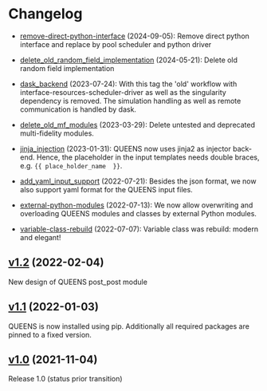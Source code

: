 <!---
To add changes to the changelog create a tag where the message starts with 'change: ' the rest is
done automatically by a pipeline. Releases are added automatically. Changes in this file will
be overwritten!
-->

# Changelog

* [remove-direct-python-interface](https://gitlab.lrz.de/queens_community/queens/-/commit/0c911c4fd40549c147052e8110ca2a8478eb1ffb) (2024-09-05): Remove direct python interface and replace by pool scheduler and python driver

* [delete_old_random_field_implementation](https://gitlab.lrz.de/queens_community/queens/-/commit/1dde8f0a4e6063a68ac7519502252403eab1fb67) (2024-05-21): Delete old random field implementation

* [dask_backend](https://gitlab.lrz.de/queens_community/queens/-/commit/6d07402543432bf9a72c83535f6bf5de76881c8b) (2023-07-24): With this tag the 'old' workflow with interface-resources-scheduler-driver as well as the singularity dependency is removed.  The simulation handling as well as remote communication is handled by dask.

* [delete_old_mf_modules](https://gitlab.lrz.de/queens_community/queens/-/commit/a1dd60e20bd276516be93f18fc34bc90e3829140) (2023-03-29): Delete untested and deprecated multi-fidelity modules.

* [jinja_injection](https://gitlab.lrz.de/queens_community/queens/-/commit/7e2cc701658e9739a397d6001cd32f4a44444673) (2023-01-31): QUEENS now uses jinja2 as injector back-end. Hence, the placeholder in the input templates needs double braces, e.g. `{{ place_holder_name  }}`.

* [add_yaml_input_support](https://gitlab.lrz.de/queens_community/queens/-/commit/ab21ab029f8e0a7088d2c86e59eb841762a06828) (2022-07-21): Besides the json format, we now also support yaml format for the QUEENS input files.

* [external-python-modules](https://gitlab.lrz.de/queens_community/queens/-/commit/2e2c726b978236a158100909733c7f099fc2fe6f) (2022-07-13): We now allow overwriting and overloading QUEENS modules and classes by external Python modules.

* [variable-class-rebuild](https://gitlab.lrz.de/queens_community/queens/-/commit/acc3ae6a13f51a8e49f1fd908e53002e712867da) (2022-07-07): Variable class was rebuild: modern and elegant!

## [v1.2](https://gitlab.lrz.de/queens_community/queens/-/commit/206fcbe6200dac29e44d2243c4afc6ef2515f0c6) (2022-02-04)
New design of QUEENS post_post module

## [v1.1](https://gitlab.lrz.de/queens_community/queens/-/commit/93a93661151cf09adc42f219c69d92749c93834d) (2022-01-03)
QUEENS is now installed using pip. Additionally all required packages are pinned to a fixed version.

## [v1.0](https://gitlab.lrz.de/queens_community/queens/-/commit/5c380cf7095e874e7670785d17ae7867e20a7982) (2021-11-04)
Release 1.0 (status prior transition)


